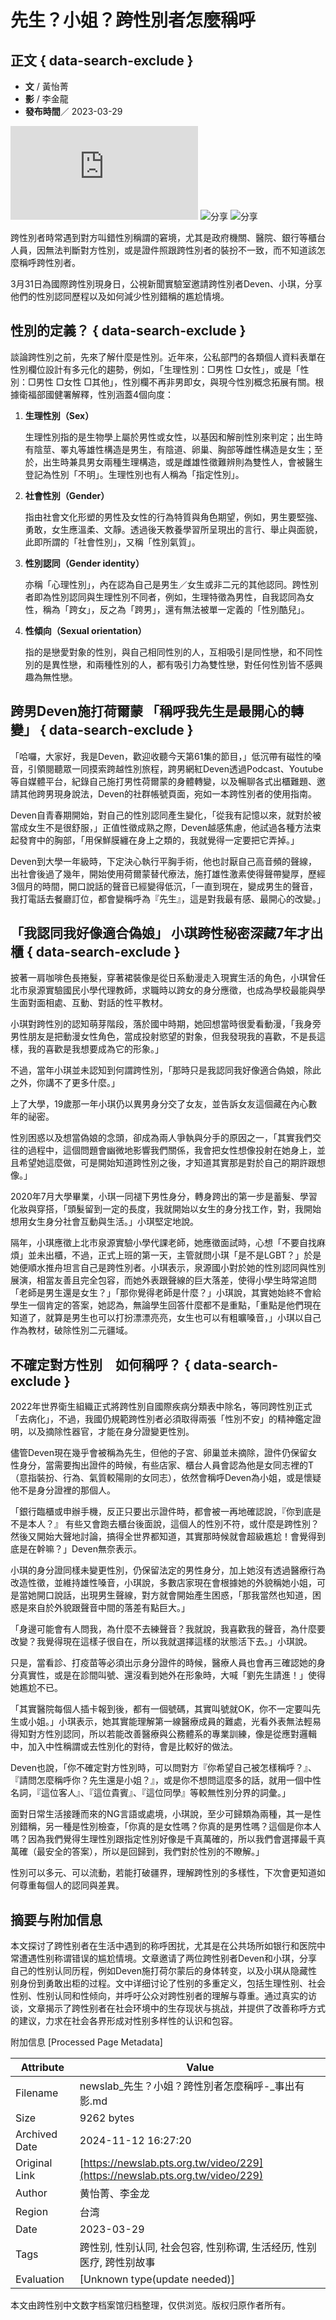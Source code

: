 # 先生？小姐？跨性別者怎麼稱呼

## 正文 { data-search-exclude }


- **文** / 黃怡菁
- **影** / 李金龍
- **發布時間**／ 2023-03-29

![分享](https://www.facebook.com/sharer/sharer.php?u=https%3A%2F%2Fnewslab.pts.org.tw%2Fvideo%2F229)
![分享](https://social-plugins.line.me/lineit/share?url=https%3A%2F%2Fnewslab.pts.org.tw%2Fvideo%2F229)
![分享](https://twitter.com/intent/tweet?url=https%3A%2F%2Fnewslab.pts.org.tw%2Fvideo%2F229)

跨性別者時常遇到對方叫錯性別稱謂的窘境，尤其是政府機關、醫院、銀行等櫃台人員，因無法判斷對方性別，或是證件照跟跨性別者的裝扮不一致，而不知道該怎麼稱呼跨性別者。

3月31日為國際跨性別現身日，公視新聞實驗室邀請跨性別者Deven、小琪，分享他們的性別認同歷程以及如何減少性別錯稱的尷尬情境。

## 性別的定義？ { data-search-exclude }

談論跨性別之前，先來了解什麼是性別。近年來，公私部門的各類個人資料表單在性別欄位設計有多元化的趨勢，例如，「生理性別：□男性  □女性」，或是「性別：□男性  □女性  □其他」，性別欄不再非男即女，與現今性別概念拓展有關。根據衛福部國健署解釋，性別涵蓋4個向度：

1. **生理性別（Sex）**

   生理性別指的是生物學上屬於男性或女性，以基因和解剖性別來判定；出生時有陰莖、睪丸等雄性構造是男生，有陰道、卵巢、胸部等雌性構造是女生；至於，出生時兼具男女兩種生理構造，或是雌雄性徵難辨則為雙性人，會被醫生登記為性別「不明」。生理性別也有人稱為「指定性別」。

2. **社會性別（Gender）**

   指由社會文化形塑的男性及女性的行為特質與角色期望，例如，男生要堅強、勇敢，女生應溫柔、文靜。透過後天教養學習所呈現出的言行、舉止與面貌，此即所謂的「社會性別」，又稱「性別氣質」。

3. **性別認同（Gender identity）**

   亦稱「心理性別」，內在認為自己是男生／女生或非二元的其他認同。跨性別者即為性別認同與生理性別不同者，例如，生理特徵為男性，自我認同為女性，稱為「跨女」，反之為「跨男」，還有無法被單一定義的「性別酷兒」。

4. **性傾向（Sexual orientation）**

   指的是戀愛對象的性別，與自己相同性別的人，互相吸引是同性戀，和不同性別的是異性戀，和兩種性別的人，都有吸引力為雙性戀，對任何性別皆不感興趣為無性戀。

## 跨男Deven施打荷爾蒙 「稱呼我先生是最開心的轉變」 { data-search-exclude }

「哈囉，大家好，我是Deven，歡迎收聽今天第61集的節目，」低沉帶有磁性的嗓音，引領閱聽眾一同摸索跨越性別旅程，跨男網紅Deven透過Podcast、Youtube等自媒體平台，紀錄自己施打男性荷爾蒙的身體轉變，以及暢聊各式出櫃難題、邀請其他跨男現身說法，Deven的社群帳號頁面，宛如一本跨性別者的使用指南。

Deven自青春期開始，對自己的性別認同產生變化，「從我有記憶以來，就對於被當成女生不是很舒服，」正值性徵成熟之際，Deven越感焦慮，他試過各種方法束起發育中的胸部，「用保鮮膜纏在身上之類的，我就覺得一定要把它弄掉。」 

Deven到大學一年級時，下定決心執行平胸手術，他也討厭自己高音頻的聲線，出社會後過了幾年，開始使用荷爾蒙替代療法，施打雄性激素使得聲帶變厚，歷經3個月的時間，開口說話的聲音已經變得低沉，「一直到現在，變成男生的聲音，我打電話去餐廳訂位，都會變稱呼為『先生』，這是對我最有感、最開心的改變。」

## 「我認同我好像適合偽娘」 小琪跨性秘密深藏7年才出櫃 { data-search-exclude }

披著一肩咖啡色長捲髮，穿著裙裝像是從日系動漫走入現實生活的角色，小琪曾任北市泉源實驗國民小學代理教師，求職時以跨女的身分應徵，也成為學校最能與學生面對面相處、互動、對話的性平教材。

小琪對跨性別的認知萌芽階段，落於國中時期，她回想當時很愛看動漫，「我身旁男性朋友是把動漫女性角色，當成投射慾望的對象，但我發現我的喜歡，不是長這樣，我的喜歡是我想要成為它的形象。」

不過，當年小琪並未認知到何謂跨性別，「那時只是我認同我好像適合偽娘，除此之外，你講不了更多什麼。」

上了大學，19歲那一年小琪仍以異男身分交了女友，並告訴女友這個藏在內心數年的祕密。

性別困惑以及想當偽娘的念頭，卻成為兩人爭執與分手的原因之一，「其實我們交往的過程中，這個問題會幽微地影響我們關係，我會把女性想像投射在她身上，並且希望她這麼做，可是開始知道跨性別之後，才知道其實那是對於自己的期許跟想像。」

2020年7月大學畢業，小琪一同褪下男性身分，轉身跨出的第一步是蓄髮、學習化妝與穿搭，「頭髮留到一定的長度，我就開始以女生的身分找工作，對，我開始想用女生身分社會互動與生活。」小琪堅定地說。

隔年，小琪應徵上北市泉源實驗小學代課老師，她應徵面試時，心想「不要自找麻煩」並未出櫃，不過，正式上班的第一天，主管就問小琪「是不是LGBT？」於是她便順水推舟坦言自己是跨性別者。小琪表示，泉源國小對於她的性別認同與性別展演，相當友善且完全包容，而她外表跟聲線的巨大落差，使得小學生時常追問「老師是男生還是女生？」「那你覺得老師是什麼？」小琪說，其實她始終不會給學生一個肯定的答案，她認為，無論學生回答什麼都不是重點，「重點是他們現在知道了，就算是男生也可以打扮漂漂亮亮，女生也可以有粗曠嗓音，」小琪以自己作為教材，破除性別二元疆域。

## 不確定對方性別　如何稱呼？ { data-search-exclude }

2022年世界衛生組織正式將跨性別自國際疾病分類表中除名，等同跨性別正式「去病化」，不過，我國仍規範跨性別者必須取得兩張「性別不安」的精神鑑定證明，以及摘除性器官，才能在身分證變更性別。

儘管Deven現在幾乎會被稱為先生，但他的子宮、卵巢並未摘除，證件仍保留女性身分，當需要掏出證件的時候，有些店家、櫃台人員會認為他是女同志裡的T（意指裝扮、行為、氣質較陽剛的女同志），依然會稱呼Deven為小姐，或是懷疑他不是身分證裡的那個人。

「銀行臨櫃或申辦手機，反正只要出示證件時，都會被一再地確認說，『你到底是不是本人？』 有些又會跑去櫃台後面說，這個人的性別不符，或什麼是跨性別？然後又開始大聲地討論，搞得全世界都知道，其實那時候就會超級尷尬！會覺得到底是在幹嘛？」Deven無奈表示。

小琪的身分證同樣未變更性別，仍保留法定的男性身分，加上她沒有透過醫療行為改造性徵，並維持雄性嗓音，小琪說，多數店家現在會根據她的外貌稱她小姐，可是當她開口說話，出現男生聲線，對方就會開始產生困惑，「那我當然也知道，困惑是來自於外貌跟聲音中間的落差有點巨大。」

「身邊可能會有人問我，為什麼不去練聲音？我就說，我喜歡我的聲音，為什麼要改變？我覺得現在這樣子很自在，所以我就選擇這樣的狀態活下去。」小琪說。

只是，當看診、打疫苗等必須出示身分證件的時候，醫療人員也會再三確認她的身分真實性，或是在診間叫號、還沒看到她外在形象時，大喊「劉先生請進！」使得她尷尬不已。

「其實醫院每個人插卡報到後，都有一個號碼，其實叫號就OK，你不一定要叫先生或小姐。」小琪表示，她其實能理解第一線醫療成員的難處，光看外表無法輕易得知對方性別認同，所以若能改善醫療與公務體系的專業訓練，像是從應對邏輯中，加入中性稱謂或去性別化的對待，會是比較好的做法。

Deven也說，「你不確定對方性別時，可以問對方『你希望自己被怎樣稱呼？』、『請問怎麼稱呼你？先生還是小姐？』，或是你不想問這麼多的話，就用一個中性名詞，『這位客人』、『這位貴賓』、『這位同學』等較無性別分界的詞彙。」

面對日常生活接踵而來的NG言語或處境，小琪說，至少可歸類為兩種，其一是性別錯稱，另一種是性別檢查，「你真的是女性嗎？你真的是男性嗎？這個是你本人嗎？因為我們覺得生理性別跟指定性別好像是千真萬確的，所以我們會選擇最千真萬確（最安全的答案），所以是回歸到，我們對於性別的不瞭解。」

性別可以多元、可以流動，若能打破疆界，理解跨性別的多樣性，下次會更知道如何尊重每個人的認同與差異。

## 摘要与附加信息

<!-- tcd_abstract -->
本文探讨了跨性别者在生活中遇到的称呼困扰，尤其是在公共场所如银行和医院中常遭遇性别称谓错误的尴尬情境。文章邀请了两位跨性别者Deven和小琪，分享自己的性别认同历程，例如Deven施打荷尔蒙后的身体转变，以及小琪从隐藏性别身份到勇敢出柜的过程。文中详细讨论了性别的多重定义，包括生理性别、社会性别、性别认同和性倾向，并呼吁公众对跨性别者的理解与尊重。通过真实的访谈，文章揭示了跨性别者在社会环境中的生存现状与挑战，并提供了改善称呼方式的建议，力求在社会各界形成对性别多样性的认识和包容。
<!-- tcd_abstract_end -->

附加信息 [Processed Page Metadata]

| Attribute       | Value                                  |
|-----------------|----------------------------------------|
| Filename        | newslab_先生？小姐？跨性別者怎麼稱呼-_事出有影.md                             |
| Size            | 9262 bytes                           |
| Archived Date   | 2024-11-12 16:27:20                             |
| Original Link   | [https://newslab.pts.org.tw/video/229](https://newslab.pts.org.tw/video/229)                       |
| Author          | 黄怡菁、李金龙                               |
| Region          | 台湾                               |
| Date            | 2023-03-29                                 |
| Tags            | 跨性别, 性别认同, 社会包容, 性别称谓, 生活经历, 性别医疗, 跨性别故事                                 |
| Evaluation            | [Unknown type(update needed)]                                 |
<!-- tcd_table_end -->

本文由跨性别中文数字档案馆归档整理，仅供浏览。版权归原作者所有。
